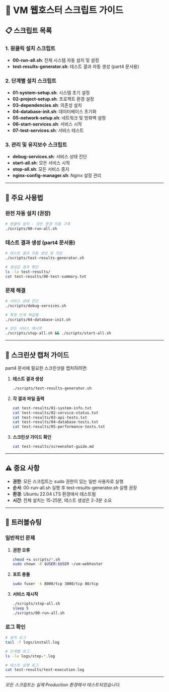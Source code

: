 # 🚀 VM 웹호스터 스크립트 가이드

## 📋 스크립트 목록

### 1. 원클릭 설치 스크립트
- **00-run-all.sh**: 전체 시스템 자동 설치 및 설정
- **test-results-generator.sh**: 테스트 결과 자동 생성 (part4 문서용)

### 2. 단계별 설치 스크립트
- **01-system-setup.sh**: 시스템 초기 설정
- **02-project-setup.sh**: 프로젝트 환경 설정
- **03-dependencies.sh**: 의존성 설치
- **04-database-init.sh**: 데이터베이스 초기화
- **05-network-setup.sh**: 네트워크 및 방화벽 설정
- **06-start-services.sh**: 서비스 시작
- **07-test-services.sh**: 서비스 테스트

### 3. 관리 및 유지보수 스크립트
- **debug-services.sh**: 서비스 상태 진단
- **start-all.sh**: 모든 서비스 시작
- **stop-all.sh**: 모든 서비스 중지
- **nginx-config-manager.sh**: Nginx 설정 관리

---

## 🎯 주요 사용법

### 완전 자동 설치 (권장)

```bash
# 원클릭 설치 - 모든 환경 자동 구축
./scripts/00-run-all.sh
```

### 테스트 결과 생성 (part4 문서용)

```bash
# 테스트 결과 자동 생성 및 저장
./scripts/test-results-generator.sh

# 생성된 결과 확인
ls -la test-results/
cat test-results/00-test-summary.txt
```

### 문제 해결

```bash
# 서비스 상태 진단
./scripts/debug-services.sh

# 특정 단계 재실행
./scripts/04-database-init.sh

# 모든 서비스 재시작
./scripts/stop-all.sh && ./scripts/start-all.sh
```

---

## 📸 스크린샷 캡처 가이드

part4 문서에 필요한 스크린샷을 캡처하려면:

1. **테스트 결과 생성**
   ```bash
   ./scripts/test-results-generator.sh
   ```

2. **각 결과 파일 출력**
   ```bash
   cat test-results/01-system-info.txt
   cat test-results/02-service-status.txt
   cat test-results/03-api-tests.txt
   cat test-results/04-database-tests.txt
   cat test-results/05-performance-tests.txt
   ```

3. **스크린샷 가이드 확인**
   ```bash
   cat test-results/screenshot-guide.md
   ```

---

## ⚠️ 중요 사항

- **권한**: 모든 스크립트는 sudo 권한이 있는 일반 사용자로 실행
- **순서**: 00-run-all.sh 실행 후 test-results-generator.sh 실행 권장
- **환경**: Ubuntu 22.04 LTS 환경에서 테스트됨
- **시간**: 전체 설치는 15-25분, 테스트 생성은 2-3분 소요

---

## 🔧 트러블슈팅

### 일반적인 문제

1. **권한 오류**
   ```bash
   chmod +x scripts/*.sh
   sudo chown -R $USER:$USER ~/vm-webhoster
   ```

2. **포트 충돌**
   ```bash
   sudo fuser -k 8000/tcp 3000/tcp 80/tcp
   ```

3. **서비스 재시작**
   ```bash
   ./scripts/stop-all.sh
   sleep 5
   ./scripts/00-run-all.sh
   ```

### 로그 확인

```bash
# 설치 로그
tail -f logs/install.log

# 단계별 로그
ls -la logs/step-*.log

# 테스트 실행 로그
cat test-results/test-execution.log
```

---

*모든 스크립트는 실제 Production 환경에서 테스트되었습니다.* 